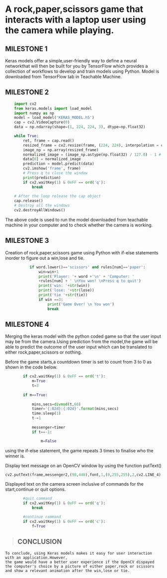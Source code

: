 # A rock,paper,scissors game that interacts with a laptop user using the camera while playing.

## MILESTONE 1



Keras models offer a simple,user-friendly way to define a neural networkthat will then be built for 
you by TensorFlow which provides a collection of workflows to develop and train models using Python.
Model is downloaded from TensorFlow tab in Teachable Machine.


## MILESTONE 2

```python
    import cv2
    from keras.models import load_model
    import numpy as np
    model = load_model('KERAS_MODEL.h5')
    cap = cv2.VideoCapture(0)
    data = np.ndarray(shape=(1, 224, 224, 3), dtype=np.float32)

    while True: 
        ret, frame = cap.read()
        resized_frame = cv2.resize(frame, (224, 224), interpolation = cv2.INTER_AREA)
        image_np = np.array(resized_frame)
        normalized_image = (image_np.astype(np.float32) / 127.0) - 1 # Normalize the image
        data[0] = normalized_image
        prediction = model.predict(data)
        cv2.imshow('frame', frame)
        # Press q to close the window
        print(prediction)
        if cv2.waitKey(1) & 0xFF == ord('q'):
            break
                
    # After the loop release the cap object
    cap.release()
    # Destroy all the windows
    cv2.destroyAllWindows()
```
The above code is used to run the model downloaded from teachable machine in your computer and to check whether the camera is working.


## MILESTONE 3

Creation of rock,paper,scissors game using Python with if-else statements inorder to figure out a win,lose and tie.
 ```python
            if word.lower()=='scissors' and rules[num]=='paper':
                win=win+1
                print('Player: '+ word +'\n' + 'Computer: '
                +rules[num] + ' \nYou won! \nPress q to quit')
                print('win: '+str(win))
                print('lose: '+str(lose))
                print('tie '+str(tie))
                if win ==3:
                    print('Game Over! \n You won')
                    break

   ```         
 


## MILESTONE 4

Merging the keras model with the python coded game so that the user input may be from the camera.Using prediction from the model,the game will be able to predict the outcome of the user input which can be translated to either rock,paper,scissors or nothing.
    
Before the game starts,a countdown timer is set to count from 3 to 0 as shown in the code below.

```python    
        if cv2.waitKey(1) & 0xFF == ord('t'):
            m=True
            t=3
        
        if m==True:
            
            mins,secs=divmod(t,60)
            timer='{:02d}:{:02d}'.format(mins,secs)
            time.sleep(1)
            t-=1
                
            messenger=timer
            if t==-1:

                m=False
```
using the if-else statement, the game repeats 3 times to finalise who the winner is.

Display text message on an OpenCV window by using the function putText()
```python
cv2.putText(frame,messenger2,(90,440),font,1,(0,255,255),2,cv2.LINE_4)
``` 
Displayed text on the camera screen inclusive of commands for the start,continue or quit options.
``` python             
        #quit command       
        if cv2.waitKey(1) & 0xFF == ord('q'):
            break

        #continue command                       
        if cv2.waitKey(1) & 0xFF == ord('c'):
            f=True
```
<!--Blockquote-->
> ## CONCLUSION

    To conclude, using Keras models makes it easy for user interaction with an application.However,
    the game would have a better user experience if the OpenCV dispayed the computer's choice by a picture of either paper,rock or scissors 
    and show a relevant animation after the win,lose or tie.
